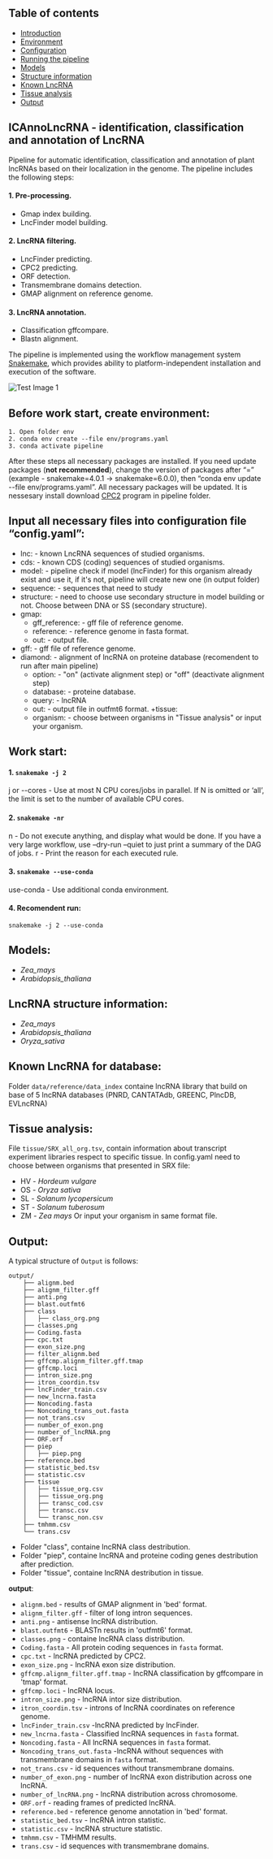 
## Table of contents
* [Introduction](#identification-classification-and-annotation-of-lncrna)
* [Environment](#before-work-start-create-environment)
* [Configuration](#input-all-necessary-files-into-configuration)
* [Running the pipeline](#work-start)
* [Models](#models)
* [Structure information](#lncrna-structure-information)
* [Known LncRNA](#known-lncrna-for-database)
* [Tissue analysis](#tissue-analysis)
* [Output](#output)
## ICAnnoLncRNA - identification, classification and annotation of LncRNA
Pipeline for automatic identification, classification and annotation of plant lncRNAs based on their localization in the genome.
The pipeline includes the following steps: 
#### 1. Pre-processing.
+ Gmap index building.
+ LncFinder model building.
#### 2. LncRNA filtering.
+ LncFinder predicting.
+ CPC2 predicting.
+ ORF detection.
+ Transmembrane domains detection.
+ GMAP alignment on reference genome.
#### 3. LncRNA annotation.
+ Classification gffcompare.
+ Blastn alignment.

The pipeline is implemented using the workflow management system [Snakemake](https://snakemake.readthedocs.io/en/stable/getting_started/installation.html), which provides ability to platform-independent installation and execution of the software.

![Test Image 1](https://github.com/artempronozin95/ICAnnoLncRNA---identification-classification-and-annotation-of-LncRNA/blob/main/image/Pipeline.png)
## Before work start, create environment:
    1. Open folder env
    2. conda env create --file env/programs.yaml
    3. conda activate pipeline
After these steps all necessary packages are installed. If you need update packages (**not recommended**), change the version of  packages after “=” (example - snakemake=4.0.1 -> snakemake=6.0.0), then “conda env update --file env/programs.yaml”. All necessary packages will be updated. 
It is nessesary install download [CPC2](https://github.com/biocoder/CPC2) program in pipeline folder.
## Input all necessary files into configuration file “config.yaml”:
+ lnc: - known LncRNA sequences of studied organisms.
+ cds: - known CDS (coding) sequences of studied organisms.
+ model: - pipeline check if model (lncFinder) for this organism already exist and use it, if it's not, pipeline will create new one (in output folder)
+ sequence: - sequences that need to study
+ structure: - need to choose use secondary structure in model building or not. Choose between DNA or SS (secondary structure).
+ gmap:
  + gff_reference: - gff file of reference genome.
  + reference: - reference genome in fasta format.
  + out: - output file.
+ gff: - gff file of reference genome.
+ diamond: - alignment of lncRNA on proteine database (recomendent to run after main pipeline)
  + option: - "on" (activate alignment step) or "off" (deactivate alignment step)
  + database: - proteine database.
  + query: - lncRNA
  + out: - output file in outfmt6 format.
+tissue:
  + organism: - choose between organisms in "Tissue analysis" or input your organism.
## Work start:
  #### 1. `snakemake -j 2`
  j or  --cores -  Use at most N CPU cores/jobs in parallel. If N is omitted or ‘all’, the limit is set to the number of available CPU cores.
  #### 2. `snakemake -nr` 
  n - Do not execute anything, and display what would be done. If you have a very large workflow, use –dry-run –quiet to just print a summary of the DAG of jobs.
  r - Print the reason for each executed rule.
  #### 3. `snakemake --use-conda`
  use-conda - Use additional conda environment.
  #### 4. Recomendent run: 
  `snakemake -j 2 --use-conda`
## Models:
+ *Zea_mays*
+ *Arabidopsis_thaliana*

## LncRNA structure information:

+ *Zea_mays*
+ *Arabidopsis_thaliana*
+ *Oryza_sativa*

## Known LncRNA for database:
Folder `data/reference/data_index` containe lncRNA library that build on base of 5 lncRNA databases (PNRD, CANTATAdb, GREENC, PlncDB, EVLncRNA)

## Tissue analysis:
File `tissue/SRX_all_org.tsv`, contain information about transcript experiment libraries respect to specific tissue. In config.yaml need to choose between organisms that presented in SRX file:
+ HV - *Hordeum vulgare*
+ OS - *Oryza sativa*
+ SL - *Solanum lycopersicum*
+ ST - *Solanum tuberosum*
+ ZM - *Zea mays*
Or input your organism in same format file.
## Output:
A typical structure of `Output` is follows:

    output/
        ├── alignm.bed
        ├── alignm_filter.gff
        ├── anti.png                                                                                                                         
        ├── blast.outfmt6                                                                                                                    
        ├── class                                                                                                                                                
        │   ├── class_org.png                                                                                                                                    
        ├── classes.png                                                                                                                      
        ├── Coding.fasta                                                                                                                     
        ├── cpc.txt
        ├── exon_size.png
        ├── filter_alignm.bed
        ├── gffcmp.alignm_filter.gff.tmap
        ├── gffcmp.loci
        ├── intron_size.png
        ├── itron_coordin.tsv
        ├── lncFinder_train.csv
        ├── new_lncrna.fasta
        ├── Noncoding.fasta
        ├── Noncoding_trans_out.fasta
        ├── not_trans.csv
        ├── number_of_exon.png
        ├── number_of_lncRNA.png
        ├── ORF.orf
        ├── piep
        │   ├── piep.png
        ├── reference.bed
        ├── statistic_bed.tsv
        ├── statistic.csv
        ├── tissue
        │   ├── tissue_org.csv
        │   ├── tissue_org.png
        │   ├── transc_cod.csv
        │   ├── transc.csv
        │   └── transc_non.csv
        ├── tmhmm.csv
        └── trans.csv
        
* Folder "class", containe lncRNA class destribution.
* Folder "piep", containe lncRNA and proteine coding genes destribution after prediction.
* Folder "tissue", containe lncRNA destribution in tissue.

**output**:
+ `alignm.bed` - results of GMAP alignment in 'bed' format.
+ `alignm_filter.gff` - filter of long intron sequences.
+ `anti.png` - antisense lncRNA distribution.                                                                                                                     
+ `blast.outfmt6` - BLASTn results in 'outfmt6' format.
+ `classes.png` - containe lncRNA class distribution.                                                                                                             
+ `Coding.fasta` - All protein coding sequences in `fasta` format.                                                                                                 
+ `cpc.txt` - lncRNA predicted by CPC2.
+ `exon_size.png` - lncRNA exon size distribution.
+ `gffcmp.alignm_filter.gff.tmap` - lncRNA classification by gffcompare in 'tmap' format.
+ `gffcmp.loci` - lncRNA locus.
+ `intron_size.png` - lncRNA intor size distribution.
+ `itron_coordin.tsv` - introns of lncRNA coordinates on reference genome.
+ `lncFinder_train.csv` -lncRNA predicted by lncFinder.
+ `new_lncrna.fasta` - Classified lncRNA sequences in `fasta` format.
+ `Noncoding.fasta` - All lncRNA sequences in `fasta` format.
+ `Noncoding_trans_out.fasta` -lncRNA without sequences with transmembrane domains in `fasta` format.
+ `not_trans.csv` - id sequences without transmembrane domains.
+ `number_of_exon.png` - number of lncRNA exon distribution across one lncRNA.
+ `number_of_lncRNA.png` - lncRNA distribution across chromosome.
+ `ORF.orf` - reading frames of predicted lncRNA.
+ `reference.bed` - reference genome annotation in 'bed' format.
+ `statistic_bed.tsv` - lncRNA intron statistic.
+ `statistic.csv` - lncRNA structure statistic.
+ `tmhmm.csv` - TMHMM results.
+ `trans.csv` - id sequences with transmembrane domains.

